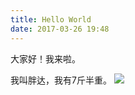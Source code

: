 ```yaml
---
title: Hello World
date: 2017-03-26 19:48
---
```

大家好！我来啦。  

我叫胖达，我有7斤半重。
![](http://p0ag9h8ja.bkt.clouddn.com/IMG_1331.JPG?imageView2/5/w/400/h/300/format/webp/interlace/1/q/100|imageslim
)
